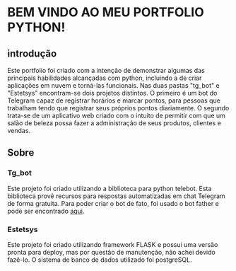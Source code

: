 <h1>BEM VINDO AO MEU PORTFOLIO PYTHON!</h1>

<h2>introdução</h2>

<p>Este portfolio foi criado com a intenção de demonstrar algumas das principais habilidades alcançadas com python, incluindo a de criar aplicações em nuvem e torná-las funcionais. Nas duas pastas "tg_bot" e "Estetsys" encontram-se dois projetos distintos.
O primeiro é um bot do Telegram capaz de registrar horários e marcar pontos, para pessoas que trabalham tendo que registrar seus próprios pontos diariamente.
O segundo trata-se de um aplicativo web criado com o intuito de permitir com que um salão de beleza possa fazer a administração de seus produtos, clientes e vendas.</p>

<h2>Sobre</h2>

<h3>Tg_bot</h3>

<p>Este projeto foi criado utilizando a biblioteca para python telebot. Esta biblioteca provê recursos para respostas automatizadas em chat Telegram de forma gratuita. Para poder criar o bot de fato, foi usado o bot father e pode ser encontrado <a href="http://t.me/noelecpoint_bot">aqui</a>.</p>

<h3>Estetsys</h3>

<p>Este projeto foi criado utilizando framework FLASK e possui uma versão pronta para deploy, mas por questão de manutenção, não achei devido fazê-lo. O sistema de banco de dados utilizado foi postgreSQL.</p>